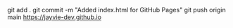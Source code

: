 git add .
git commit -m "Added index.html for GitHub Pages"
git push origin main
https://jayvie-dev.github.io

